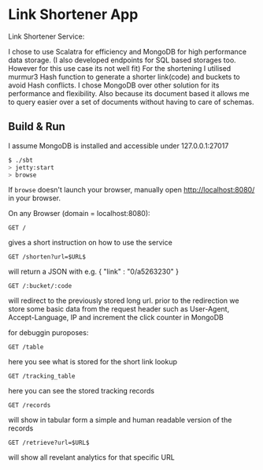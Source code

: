 # Link Shortener App #


Link Shortener Service:

I chose to use Scalatra for efficiency and MongoDB for high performance data storage.
(I also developed endpoints for SQL based storages too. However for this use case its not well fit)
For the shortening I utilised murmur3 Hash function to generate a shorter link(code) and buckets to avoid Hash conflicts.
I chose MongoDB over other solution for its performance and flexibility. 
Also because its document based it allows me to query easier over a set of documents without having to care of schemas. 

## Build & Run ##
I assume MongoDB is installed and accessible under 127.0.0.1:27017

```sh
$ ./sbt
> jetty:start
> browse
```

If `browse` doesn't launch your browser, manually open [http://localhost:8080/](http://localhost:8080/) in your browser.

On any Browser (domain = localhost:8080):
```
GET /
```
gives a short instruction on how to use the service

```
GET /shorten?url=$URL$
```
will return a JSON with e.g. { "link" : "0/a5263230" }

```
GET /:bucket/:code
```
will redirect to the previously stored long url.
prior to the redirection we store some basic data from the request header such as User-Agent, Accept-Language, IP and increment the click counter in MongoDB

for debuggin puroposes:

```
GET /table
```
here you see what is stored for the short link lookup

```
GET /tracking_table
```
here you can see the stored tracking records 

```
GET /records
```
will show in tabular form a simple and human readable version of the records

```
GET /retrieve?url=$URL$
```
will show all revelant analytics for that specific URL